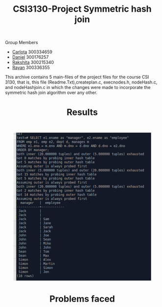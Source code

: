<h1 align="center"> CSI3130-Project Symmetric hash join </h1> <br>

Group Members
- <a href="mailto:cmart203@uottawa.ca">Carlota</a> 300334659
- <a href="mailto:ddumi062@uottawa.ca">Daniel</a>   300176257
- <a href="mailto:rmath049@uottawa.ca">Rakshita</a> 300215340
- <a href="mailto:rvero060@uottawa.ca">Rayan</a>   300336355

This archive contains 5 main-files of the project files for the course CSI 3130, that is, this file (Readme.Txt),createplan.c, execnodes.h, nodeHash.c, and nodeHashjoin.c in which the changes were made to incorporate the symmetric hash join algorithm over any other.


<h1 align="center"> Results </h1> <br>
<p align="center">
    <img src="result.png" width="450">
  </a>
</p> 

<h1 align="center"> Problems faced</h1> <br>









